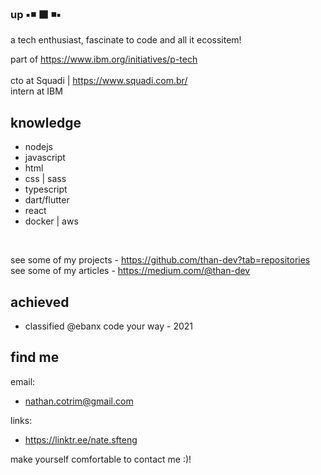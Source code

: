 ### up ▪️◾ ⬛ ◾▪️

a tech enthusiast, fascinate to code and all it ecossitem!

part of https://www.ibm.org/initiatives/p-tech <br> <br>
cto at Squadi | https://www.squadi.com.br/ <br>
intern at IBM


## knowledge

- nodejs
- javascript
- html
- css | sass
- typescript
- dart/flutter
- react
- docker | aws

<br>

see some of my projects - https://github.com/than-dev?tab=repositories <br>
see some of my articles - https://medium.com/@than-dev

## achieved

- classified @ebanx code your way - 2021
 
## find me

email:
- nathan.cotrim@gmail.com

links:
- https://linktr.ee/nate.sfteng

make yourself comfortable to contact me :)!
